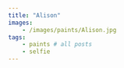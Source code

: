 ```yaml
---
title: "Alison"
images: 
    - /images/paints/Alison.jpg
tags:
    - paints # all posts
    - selfie
---
```

